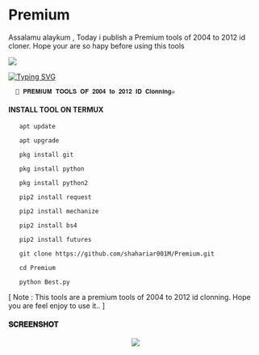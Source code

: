 # Premium
Assalamu alaykum , Today i publish a Premium  tools of 2004 to 2012 id cloner. Hope your are so hapy before using this tools

<img src ="https://e.top4top.io/p_2643epl9g0.gif">

[![Typing SVG](https://readme-typing-svg.demolab.com?font=Fira+Code&pause=1000&color=611FF7&width=435&lines=Assalamu+Alaykum%F0%9F%8C%BA;A+PREMIUM+TOOLS+of+2004+to+2012+ID+CLONING+ðŸ’€%F0%9F%92%9A;Follow+My+GitHub+and+Facebook+Profile%F0%9F%A5%B0;Thank+You+Everyone%E2%9D%A4%EF%B8%8F)](https://git.io/typing-svg)

<p align="center">

      🤩 𝐏𝐑𝐄𝐌𝐈𝐔𝐌 𝐓𝐎𝐎𝐋𝐒 𝐎𝐅 𝟐𝟎𝟎𝟒 𝐭𝐨 𝟐𝟎𝟏𝟐 𝐈𝐃 𝐂𝐥𝐨𝐧𝐧𝐢𝐧𝐠☠️

</p>
  
#### INSTALL TOOL ON TERMUX

       apt update

       apt upgrade

       pkg install git

       pkg install python

       pkg install python2

       pip2 install request

       pip2 install mechanize

       pip2 install bs4

       pip2 install futures

       git clone https://github.com/shahariar001M/Premium.git

       cd Premium

       python Best.py
       
[ Note : This tools are a premium tools of 2004 to 2012 id clonning. Hope you are feel enjoy to use it.. ]

#### 𝐒𝐂𝐑𝐄𝐄𝐍𝐒𝐇𝐎𝐓
<p align="center"><img src="https://i.top4top.io/p_26774l8lf0.jpg">
